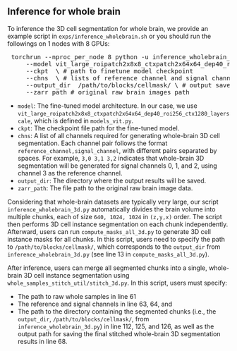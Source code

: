 ## Inference for whole brain
To inference the 3D cell segmentation for whole brain, we provide an example script in `exps/inference_wholebrain.sh` or you should run the followings on 1 nodes with 8 GPUs:

<pre> torchrun --nproc_per_node 8 python -u inference_wholebrain_3d.py \
     --model vit_large_roipatch2x8x8_ctxpatch2x64x64_dep40_roi256_ctx1280_layerscale \
     --ckpt  \ # path to finetune model checkpoint
     --chns  \ # lists of reference channel and signal channel, e.g., 3,0 3,1 3,2
     --output_dir  /path/to/blocks/cellmask/ \ # output save directory
     --zarr_path # original raw brain images path
</pre>
- `model`: The fine-tuned model architecture. In our case, we use `vit_large_roipatch2x8x8_ctxpatch2x64x64_dep40_roi256_ctx1280_layerscale`, which is defined in `models_vit.py`.
- `ckpt`: The checkpoint file path for the fine-tuned model.
- `chns`: A list of all channels required for generating whole-brain 3D cell segmentation. Each channel pair follows the format `reference_channel,signal_channel`, with different pairs separated by spaces. For example, `3,0 3,1 3,2` indicates that whole-brain 3D segmentation will be generated for signal channels 0, 1, and 2, using channel 3 as the reference channel.
- `output_dir`: The directory where the output results will be saved.
- `zarr_path`: The file path to the original raw brain image data.

Considering that whole-brain datasets are typically very large, our script `inference_wholebrain_3d.py` automatically divides the brain volume into multiple chunks, each of size `640, 1024, 1024` in `(z,y,x)` order. The script then performs 3D cell instance segmentation on each chunk independently. Afterward, users can run `compute_masks_all_3d.py` to generate 3D cell instance masks for all chunks. In this script, users need to specify the path to `/path/to/blocks/cellmask/`, which corresponds to the `output_dir` from `inference_wholebrain_3d.py` (see line 13 in `compute_masks_all_3d.py`).

After inference, users can merge all segmented chunks into a single, whole-brain 3D cell instance segmentation using `whole_samples_stitch_util/stitch_3d.py`. In this script, users must specify: 
- The path to raw whole samples in line 61
- The reference and signal channels in line 63, 64, and 
- The path to the directory containing the segmented chunks (i.e., the `output_dir`, `/path/to/blocks/cellmask/`, from `inference_wholebrain_3d.py`) in line 112, 125, and 126, as well as the output path for saving the final stitched whole-brain 3D segmentation results in line 68.
